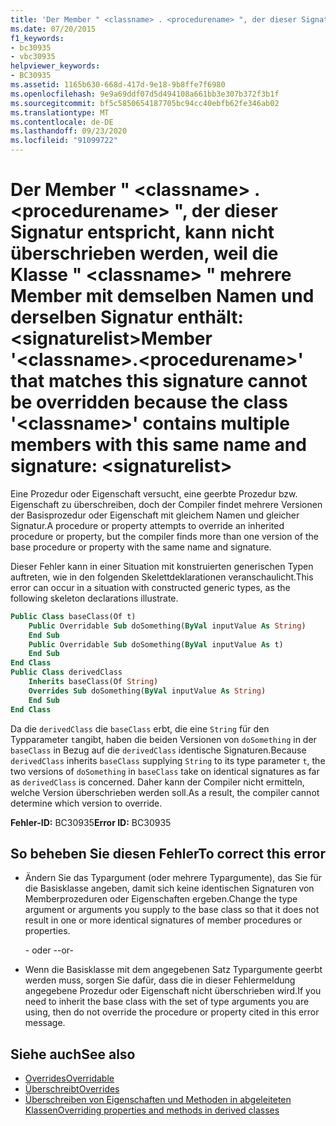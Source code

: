 ```yaml
---
title: 'Der Member " <classname> . <procedurename> ", der dieser Signatur entspricht, kann nicht überschrieben werden, weil die Klasse " <classname> " mehrere Member mit demselben Namen und derselben Signatur enthält: <signaturelist>'
ms.date: 07/20/2015
f1_keywords:
- bc30935
- vbc30935
helpviewer_keywords:
- BC30935
ms.assetid: 1165b630-668d-417d-9e18-9b8ffe7f6980
ms.openlocfilehash: 9e9a69ddf07d5d494108a661bb3e307b372f3b1f
ms.sourcegitcommit: bf5c5850654187705bc94cc40ebfb62fe346ab02
ms.translationtype: MT
ms.contentlocale: de-DE
ms.lasthandoff: 09/23/2020
ms.locfileid: "91099722"
---
```

# <a name="member-classnameprocedurename-that-matches-this-signature-cannot-be-overridden-because-the-class-classname-contains-multiple-members-with-this-same-name-and-signature-signaturelist"></a><span data-ttu-id="cd8eb-102">Der Member " \<classname> . \<procedurename> ", der dieser Signatur entspricht, kann nicht überschrieben werden, weil die Klasse " \<classname> " mehrere Member mit demselben Namen und derselben Signatur enthält: \<signaturelist></span><span class="sxs-lookup"><span data-stu-id="cd8eb-102">Member '\<classname>.\<procedurename>' that matches this signature cannot be overridden because the class '\<classname>' contains multiple members with this same name and signature: \<signaturelist></span></span>

<span data-ttu-id="cd8eb-103">Eine Prozedur oder Eigenschaft versucht, eine geerbte Prozedur bzw. Eigenschaft zu überschreiben, doch der Compiler findet mehrere Versionen der Basisprozedur oder Eigenschaft mit gleichem Namen und gleicher Signatur.</span><span class="sxs-lookup"><span data-stu-id="cd8eb-103">A procedure or property attempts to override an inherited procedure or property, but the compiler finds more than one version of the base procedure or property with the same name and signature.</span></span>  
  
 <span data-ttu-id="cd8eb-104">Dieser Fehler kann in einer Situation mit konstruierten generischen Typen auftreten, wie in den folgenden Skelettdeklarationen veranschaulicht.</span><span class="sxs-lookup"><span data-stu-id="cd8eb-104">This error can occur in a situation with constructed generic types, as the following skeleton declarations illustrate.</span></span>  
  
```vb  
Public Class baseClass(Of t)  
    Public Overridable Sub doSomething(ByVal inputValue As String)  
    End Sub  
    Public Overridable Sub doSomething(ByVal inputValue As t)  
    End Sub  
End Class  
Public Class derivedClass  
    Inherits baseClass(Of String)  
    Overrides Sub doSomething(ByVal inputValue As String)  
    End Sub  
End Class  
```  
  
 <span data-ttu-id="cd8eb-105">Da die `derivedClass` die `baseClass` erbt, die eine `String` für den Typparameter `t`angibt, haben die beiden Versionen von `doSomething` in der `baseClass` in Bezug auf die `derivedClass` identische Signaturen.</span><span class="sxs-lookup"><span data-stu-id="cd8eb-105">Because `derivedClass` inherits `baseClass` supplying `String` to its type parameter `t`, the two versions of `doSomething` in `baseClass` take on identical signatures as far as `derivedClass` is concerned.</span></span> <span data-ttu-id="cd8eb-106">Daher kann der Compiler nicht ermitteln, welche Version überschrieben werden soll.</span><span class="sxs-lookup"><span data-stu-id="cd8eb-106">As a result, the compiler cannot determine which version to override.</span></span>  
  
 <span data-ttu-id="cd8eb-107">**Fehler-ID:** BC30935</span><span class="sxs-lookup"><span data-stu-id="cd8eb-107">**Error ID:** BC30935</span></span>  
  
## <a name="to-correct-this-error"></a><span data-ttu-id="cd8eb-108">So beheben Sie diesen Fehler</span><span class="sxs-lookup"><span data-stu-id="cd8eb-108">To correct this error</span></span>  
  
- <span data-ttu-id="cd8eb-109">Ändern Sie das Typargument (oder mehrere Typargumente), das Sie für die Basisklasse angeben, damit sich keine identischen Signaturen von Memberprozeduren oder Eigenschaften ergeben.</span><span class="sxs-lookup"><span data-stu-id="cd8eb-109">Change the type argument or arguments you supply to the base class so that it does not result in one or more identical signatures of member procedures or properties.</span></span>  
  
     <span data-ttu-id="cd8eb-110">- oder -</span><span class="sxs-lookup"><span data-stu-id="cd8eb-110">-or-</span></span>  
  
- <span data-ttu-id="cd8eb-111">Wenn die Basisklasse mit dem angegebenen Satz Typargumente geerbt werden muss, sorgen Sie dafür, dass die in dieser Fehlermeldung angegebene Prozedur oder Eigenschaft nicht überschrieben wird.</span><span class="sxs-lookup"><span data-stu-id="cd8eb-111">If you need to inherit the base class with the set of type arguments you are using, then do not override the procedure or property cited in this error message.</span></span>  
  
## <a name="see-also"></a><span data-ttu-id="cd8eb-112">Siehe auch</span><span class="sxs-lookup"><span data-stu-id="cd8eb-112">See also</span></span>

- [<span data-ttu-id="cd8eb-113">Overrides</span><span class="sxs-lookup"><span data-stu-id="cd8eb-113">Overridable</span></span>](../language-reference/modifiers/overridable.md)
- [<span data-ttu-id="cd8eb-114">Überschreibt</span><span class="sxs-lookup"><span data-stu-id="cd8eb-114">Overrides</span></span>](../language-reference/modifiers/overrides.md)
- [<span data-ttu-id="cd8eb-115">Überschreiben von Eigenschaften und Methoden in abgeleiteten Klassen</span><span class="sxs-lookup"><span data-stu-id="cd8eb-115">Overriding properties and methods in derived classes</span></span>](../programming-guide/language-features/objects-and-classes/inheritance-basics.md#overriding-properties-and-methods-in-derived-classes)
